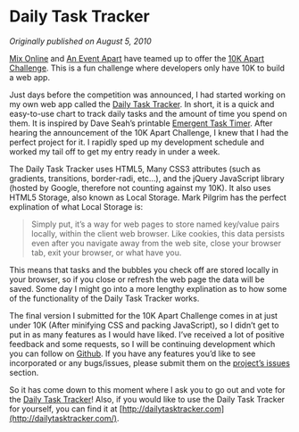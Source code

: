 Daily Task Tracker
==================

<em>Originally published on August 5, 2010</em>

[Mix Online](http://visitmix.com/) and [An Event Apart](http://aneventapart.com/) have teamed up to offer the [10K Apart Challenge](http://10k.aneventapart.com/1). This is a fun challenge where developers only have 10K to build a web app.

Just days before the competition was announced, I had started working on my own web app called the [Daily Task Tracker](http://dailytasktracker.com/). In short, it is a quick and easy-to-use chart to track daily tasks and the amount of time you spend on them. It is inspired by Dave Seah’s printable [Emergent Task Timer](http://davidseah.com/blog/the-printable-ceo-iii-emergent-task-timing/). After hearing the announcement of the 10K Apart Challenge, I knew that I had the perfect project for it. I rapidly sped up my development schedule and worked my tail off to get my entry ready in under a week.

The Daily Task Tracker uses HTML5, Many CSS3 attributes (such as gradients, transitions, border-radi, etc…), and the jQuery JavaScript library (hosted by Google, therefore not counting against my 10K). It also uses HTML5 Storage, also known as Local Storage. Mark Pilgrim has the perfect explination of what Local Storage is:

> Simply put, it’s a way for web pages to store named key/value pairs locally, within the client web browser. Like cookies, this data persists even after you navigate away from the web site, close your browser tab, exit your browser, or what have you.

This means that tasks and the bubbles you check off are stored locally in your browser, so if you close or refresh the web page the data will be saved. Some day I might go into a more lengthy explination as to how some of the functionality of the Daily Task Tracker works.

The final version I submitted for the 10K Apart Challenge comes in at just under 10K (After minifying CSS and packing JavaScript), so I didn’t get to put in as many features as I would have liked. I’ve received a lot of positive feedback and some requests, so I will be continuing development which you can follow on [Github](http://github.com/starzonmyarmz/daily-task-tracker). If you have any features you’d like to see incorporated or any bugs/issues, please submit them on the [project’s issues](http://github.com/starzonmyarmz/daily-task-tracker/issues) section.

So it has come down to this moment where I ask you to go out and vote for the [Daily Task Tracker](http://10k.aneventapart.com/1/Entry/74)! Also, if you would like to use the Daily Task Tracker for yourself, you can find it at [http://dailytasktracker.com](http://dailytasktracker.com/).
